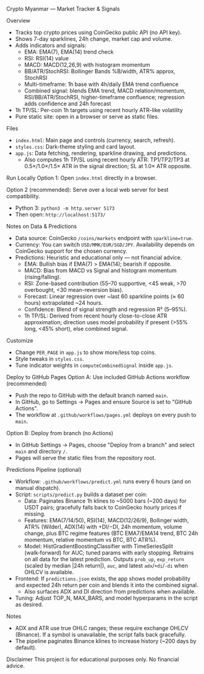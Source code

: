 Crypto Myanmar — Market Tracker & Signals

Overview
- Tracks top crypto prices using CoinGecko public API (no API key).
- Shows 7-day sparklines, 24h change, market cap and volume.
- Adds indicators and signals:
  - EMA: EMA(7), EMA(14) trend check
  - RSI: RSI(14) value
  - MACD: MACD(12,26,9) with histogram momentum
  - BB/ATR/StochRSI: Bollinger Bands %B/width, ATR% approx, StochRSI
  - Multi-timeframe: 1h base with 4h/daily EMA trend confluence
  - Combined signal: blends EMA trend, MACD relation/momentum, RSI/BB/ATR/StochRSI, higher-timeframe confluence; regression adds confidence and 24h forecast
- 1h TP/SL: Per-coin 1h targets using recent hourly ATR-like volatility
- Pure static site: open in a browser or serve as static files.

Files
- `index.html`: Main page and controls (currency, search, refresh).
- `styles.css`: Dark-theme styling and card layout.
- `app.js`: Data fetching, rendering, sparkline drawing, and predictions.
  - Also computes 1h TP/SL using recent hourly ATR: TP1/TP2/TP3 at 0.5×/1.0×/1.5× ATR in the signal direction; SL at 1.0× ATR opposite.

Run Locally
Option 1: Open `index.html` directly in a browser.

Option 2 (recommended): Serve over a local web server for best compatibility.
- Python 3: `python3 -m http.server 5173`
- Then open: `http://localhost:5173/`

Notes on Data & Predictions
- Data source: CoinGecko `/coins/markets` endpoint with `sparkline=true`.
- Currency: You can switch `USD/MMK/EUR/SGD/JPY`. Availability depends on CoinGecko support for the chosen currency.
- Predictions: Heuristic and educational only — not financial advice.
  - EMA: Bullish bias if EMA(7) > EMA(14); bearish if opposite.
  - MACD: Bias from MACD vs Signal and histogram momentum (rising/falling).
  - RSI: Zone-based contribution (55–70 supportive, <45 weak, >70 overbought, <30 mean-reversion bias).
  - Forecast: Linear regression over ~last 60 sparkline points (≈ 60 hours) extrapolated ~24 hours.
  - Confidence: Blend of signal strength and regression R² (5–95%).
  - 1h TP/SL: Derived from recent hourly close-to-close ATR approximation; direction uses model probability if present (>55% long, <45% short), else combined signal.

Customize
- Change `PER_PAGE` in `app.js` to show more/less top coins.
- Style tweaks in `styles.css`.
- Tune indicator weights in `computeCombinedSignal` inside `app.js`.

Deploy to GitHub Pages
Option A: Use included GitHub Actions workflow (recommended)
- Push the repo to GitHub with the default branch named `main`.
- In GitHub, go to Settings → Pages and ensure Source is set to "GitHub Actions".
- The workflow at `.github/workflows/pages.yml` deploys on every push to `main`.

Option B: Deploy from branch (no Actions)
- In GitHub Settings → Pages, choose "Deploy from a branch" and select `main` and directory `/`.
- Pages will serve the static files from the repository root.

Predictions Pipeline (optional)
- Workflow: `.github/workflows/predict.yml` runs every 6 hours (and on manual dispatch).
- Script: `scripts/predict.py` builds a dataset per coin:
  - Data: Paginates Binance 1h klines to ~5000 bars (~200 days) for USDT pairs; gracefully falls back to CoinGecko hourly prices if missing.
  - Features: EMA(7/14/50), RSI(14), MACD(12/26/9), Bollinger width, ATR% (Wilder), ADX(14) with +DI/−DI, 24h momentum, volume change, plus BTC regime features (BTC EMA7/EMA14 trend, BTC 24h momentum, relative momentum vs BTC, BTC ATR%).
  - Model: HistGradientBoostingClassifier with TimeSeriesSplit (walk‑forward) for AUC; tuned params with early stopping. Retrains on all data for the latest prediction. Outputs `prob_up`, `exp_return` (scaled by median |24h return|), `auc`, and latest `adx`/`+di`/`-di` when OHLCV is available.
- Frontend: If `predictions.json` exists, the app shows model probability and expected 24h return per coin and blends it into the combined signal.
  - Also surfaces ADX and DI direction from predictions when available.
- Tuning: Adjust TOP_N, MAX_BARS, and model hyperparams in the script as desired.

 Notes
 - ADX and ATR use true OHLC ranges; these require exchange OHLCV (Binance). If a symbol is unavailable, the script falls back gracefully.
 - The pipeline paginates Binance klines to increase history (~200 days by default).

Disclaimer
This project is for educational purposes only. No financial advice.
